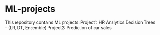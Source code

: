 # ML-projects
This repository contains ML projects:
Project1: HR Analytics Decision Trees - (LR, DT, Ensemble)
Project2: Prediction of car sales
